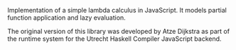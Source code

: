 Implementation of a simple lambda calculus in JavaScript. It models
partial function application and lazy evaluation.

The original version of this library was developed by Atze Dijkstra as
part of the runtime system for the Utrecht Haskell Compiler JavaScript backend.
